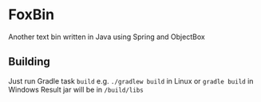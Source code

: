 # FoxBin
Another text bin written in Java using Spring and ObjectBox

## Building
Just run Gradle task `build` e.g. `./gradlew build` in Linux or `gradle build` in Windows
Result jar will be in `/build/libs`